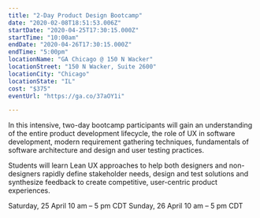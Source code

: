 ```yaml
---
title: "2-Day Product Design Bootcamp"
date: "2020-02-08T18:51:53.006Z"
startDate: "2020-04-25T17:30:15.000Z"
startTime: "10:00am"
endDate: "2020-04-26T17:30:15.000Z"
endTime: "5:00pm"
locationName: "GA Chicago @ 150 N Wacker"
locationStreet: "150 N Wacker, Suite 2600"
locationCity: "Chicago"
locationState: "IL"
cost: "$375"
eventUrl: "https://ga.co/37aOY1i"

---
```


In this intensive, two-day bootcamp participants will gain an understanding of the entire product development lifecycle, the role of UX in software development, modern requirement gathering techniques, fundamentals of software architecture and design and user testing practices.

Students will learn Lean UX approaches to help both designers and non-designers rapidly define stakeholder needs, design and test solutions and synthesize feedback to create competitive, user-centric product experiences.

Saturday, 25 April 10 am – 5 pm CDT
Sunday, 26 April 10 am – 5 pm CDT


